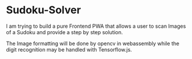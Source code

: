 # Sudoku-Solver

I am trying to build a pure Frontend PWA that allows a user to scan Images of a Sudoku and provide a step by step solution.

The Image formatting will be done by opencv in webassembly while the digit recognition may be handled with Tensorflow.js.

